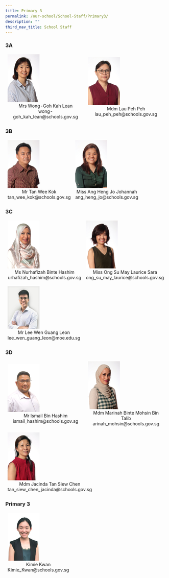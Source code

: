 ```yaml
---
title: Primary 3
permalink: /our-school/School-Staff/Primary3/
description: ""
third_nav_title: School Staff
---
```

### 3A

<table align="center"><thead><tr class="Jeff's blog table class">
<td style="width:50%"><img src="/images/2020%20Mrs%20Wong-Goh.jpeg" style="width:100px"><center>Mrs Wong-Goh Kah Lean<br>wong-goh_kah_lean@schools.gov.sg</center></td>
<td style="width:50%"><img src="/images/2020%20Mdm%20Lau%20Px2.jpeg" style="width:100px"><center>Mdm Lau Peh Peh<br>lau_peh_peh@schools.gov.sg</center></td></tr></thead></table>

### 3B

<table align="center"><thead><tr class="Jeff's blog table class">
<td style="width:50%"><img src="/images/2020%20Mr%20Tan%20W%20K.jpeg" style="width:100px"><center>Mr Tan Wee Kok<br>tan_wee_kok@schools.gov.sg</center></td>
<td style="width:50%"><img src="/images/2020%20Miss%20Johannah.jpeg" style="width:100px"><center>Miss Ang Heng Jo Johannah<br>ang_heng_jo@schools.gov.sg</center></td></tr></thead></table>

### 3C

<table align="center"><thead><tr class="Jeff's blog table class">
<td style="width:50%"><img src="/images/2020%20Mdm%20Nurhafizah.jpeg" style="width:100px"><center>Ms Nurhafizah Binte Hashim<br>urhafizah_hashim@schools.gov.sg</center></td>
<td style="width:50%"><img src="/images/2020%20Miss%20Laurice.jpeg" style="width:100px"><center>Miss Ong Su May Laurice Sara<br>ong_su_may_laurice@schools.gov.sg</center></td></tr></thead></table>
<table align="center"><thead><tr class="Jeff's blog table class">
<td style="width:50%"><img src="/images/2021%20Mr%20Leon%20Lee%20Wen%20Guang.jpeg" style="width:100px"><center>Mr Lee Wen Guang Leon<br>lee_wen_guang_leon@moe.edu.sg</center></td>
<td style="width:50%"></td></tr></thead></table>

### 3D

<table align="center"><thead><tr class="Jeff's blog table class">
<td style="width:50%"><img src="/images/2022%20Ismail%20Hashim.jpeg" style="width:100px"><center>Mr Ismail Bin Hashim<br>ismail_hashim@schools.gov.sg</center></td>
<td style="width:50%"><img src="/images/2020%20Mdm%20Marinah.jpeg" style="width:100px"><center>Mdm Marinah Binte Mohsin Bin Talib<br>arinah_mohsin@schools.gov.sg</center></td></tr></thead></table>
<table align="center"><thead><tr class="Jeff's blog table class">
<td style="width:50%"><img src="/images/2020%20Mdm%20Jacinda.jpeg" style="width:100px"><center>Mdm Jacinda Tan Siew Chen<br>tan_siew_chen_jacinda@schools.gov.sg</center></td>
<td style="width:50%"></td></tr></thead></table>

### Primary 3

<table align="center"><thead><tr class="Jeff's blog table class">
<td style="width:50%"><img src="/images/2022%20Kimie%20Kwan.jpeg" style="width:100px"><center>Kimie Kwan<br>Kimie_Kwan@schools.gov.sg</center></td>
<td style="width:50%"></td></tr></thead></table>
